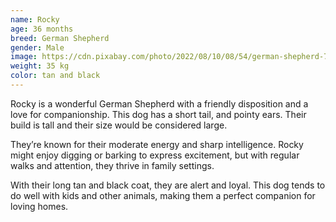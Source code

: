 ```yaml
---
name: Rocky
age: 36 months
breed: German Shepherd
gender: Male
image: https://cdn.pixabay.com/photo/2022/08/10/08/54/german-shepherd-7376656_1280.jpg
weight: 35 kg
color: tan and black
---
```


Rocky is a wonderful German Shepherd with a friendly disposition and a love for companionship. 
This dog has a short tail, 
and pointy ears. 
Their build is tall and 
their size would be considered large.

They’re known for their moderate energy 
and sharp intelligence. Rocky might enjoy digging or barking to express excitement, 
but with regular walks and attention, they thrive in family settings.

With their long tan and black coat, 
they are alert and loyal. 
This dog tends to do well with kids 
and other animals, making them a perfect companion for loving homes.